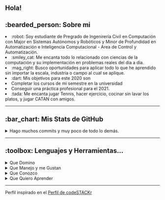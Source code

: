 ## Hola!

<section>
  <h2>
    :bearded_person: Sobre mi
  </h2>
  <lu>
    <li>
      :robot: Soy estudiante de Pregrado de Ingenirería Civil en Computación 
      con  Major en Sistemas Autónomos y Robóticos y Minor de 
      Profundidad en Automatización e Inteligencia Computacional - 
      Area de Control y Automatización.
    </li>
    <li>
      :smiley_cat: Me encanta todo lo relacionado con ciencias de la computación y 
      su implementación en problemas reales del dia a dia. 
    </li>
    <li>
      :mag_right: Busco oportunidades para aplicar todo lo que he aprendido sin 
      importar la escala, industria o campo al cual se aplique.
    </li>
    <li>
      :dart: Mis objetivos para este 2020 son
      <lu>
        <li>
          Completar los cursos de mi semestre en la universidad 
        </li>
        <li>
          Conseguir una práctica profesional para el 2021.
        </li>
      </lu> 
    </li>
    <li>
      :tada: Me encanta jugar Tennis, hacer ejercicio, cocinar sin lavar los 
      platos, y jugar CATAN con amigos.
    </li>
  </lu>
</section>

***

<section>
  <h1>
    :bar_chart: Mis Stats de GitHub
  </h1>
  <details>
    <summary>
      Hago muchos commits y muy poco de todo lo demás.
    </summary>
    <img 
      alt="GitHub Stats"
      src="https://github-readme-stats.vercel.app/api?username=HenryBlairG&count_private=true&show_icons=true"
    />
  </details>
</section>

***

<section>
    <h1>
        :toolbox: Lenguajes y Herramientas...
    </h1>
    <details>
      <summary>
        Que Domino
      </summary>
      <img 
        alt="Python"
        width=30px
        src="https://seeklogo.com/images/P/python-logo-A32636CAA3-seeklogo.com.png"
      />
      <img 
        alt="Terminal"
        width=30px
        src="https://camo.githubusercontent.com/bbfa2a5c01460358f6e1d761b08211d2be318447/687474703a2f2f656c656d656e746172792e696f2f696d616765732f646f63732f68756d616e2d696e746572666163652d67756964656c696e65732f69636f6e732f36342f7574696c69746965732d7465726d696e616c2e737667"
      />
      <img 
        alt="Git"
        width=30px
        src="https://raw.githubusercontent.com/github/explore/80688e429a7d4ef2fca1e82350fe8e3517d3494d/topics/git/git.png"
      />
      <img 
        alt="VS Code"
        width=30px
        src="https://raw.githubusercontent.com/github/explore/80688e429a7d4ef2fca1e82350fe8e3517d3494d/topics/visual-studio-code/visual-studio-code.png"
      />
  </details>
  <details>
    <summary>
      Que Manejo y me Gustan
    </summary>
  </details>
  <details>
    <summary>
      Que Conozco
    </summary>
  </details>
  <details>
    <summary>
      Que Quiero Aprender
    </summary>
  </details>
</section>

***

Perfil inspirado en el [Perfil de codeSTACKr](https://github.com/codeSTACKr/codeSTACKr/blob/master/README.md)
